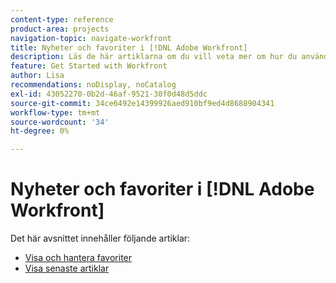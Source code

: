 ```yaml
---
content-type: reference
product-area: projects
navigation-topic: navigate-workfront
title: Nyheter och favoriter i [!DNL Adobe Workfront]
description: Läs de här artiklarna om du vill veta mer om hur du använder favoriter och de senaste versionerna i Workfront.
feature: Get Started with Workfront
author: Lisa
recommendations: noDisplay, noCatalog
exl-id: 43052270-0b2d-46af-9521-30f0d48d5ddc
source-git-commit: 34ce6492e14399926aed910bf9ed4d8688904341
workflow-type: tm+mt
source-wordcount: '34'
ht-degree: 0%

---
```


# Nyheter och favoriter i [!DNL Adobe Workfront]

Det här avsnittet innehåller följande artiklar:

* [Visa och hantera favoriter](../../../workfront-basics/navigate-workfront/recent-and-favorites/view-and-manage-favorites.md)
* [Visa senaste artiklar](../../../workfront-basics/navigate-workfront/recent-and-favorites/view-recent-items.md)
